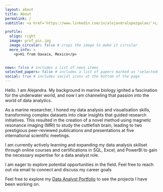 ```yaml
---
layout: about
title: About
permalink: /
subtitle: <a href='https://www.linkedin.com/in/alejandralopezgalan/'>LinkedIn</a>. Data Analyst

profile:
  align: right
  image: prof_pic.jpg
  image_circular: false # crops the image to make it circular
  more_info: >
    <p>Hi from Oaxaca, Mexico</p>
 

news: false # includes a list of news items
selected_papers: false # includes a list of papers marked as "selected={true}"
social: true # includes social icons at the bottom of the page
---
```


Hello. I am Alejandra. My background in marine biology ignited a fascination for the underwater world, and now I am channeling that passion into the world of data analytics.

As a marine researcher, I honed my data analysis and visualisation skills, transforming complex datasets into clear insights that guided research initiatives. This resulted in the creation of a novel method using magnetic resonance imaging (MRI) to study the cuttlefish brain, leading to two prestigious peer-reviewed publications and presentations at five international scientific meetings.

I am currently actively learning and expanding my data analysis skillset through online courses and certifications in SQL, Excel, and PowerBI to gain the necessary expertise for a data analyst role.

I am eager to explore potential opportunities in the field. Feel free to reach out via email to connect and discuss my career goals

Feel free to explore my <a href='https://alejandralopezgalan.github.io/projects/'>Data Analyst Portfolio</a> to see the projects I have been working on.

